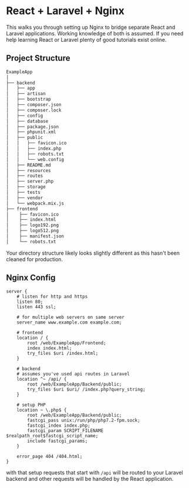 # React + Laravel + Nginx ###

This walks you through setting up Nginx to bridge separate React and Laravel applications. Working knowledge of both is assumed. If you need help learning React or Laravel plenty of good tutorials exist online.

## Project Structure
```bash
ExampleApp
│
├── backend
│   ├── app
│   ├── artisan
│   ├── bootstrap
│   ├── composer.json
│   ├── composer.lock
│   ├── config
│   ├── database
│   ├── package.json
│   ├── phpunit.xml
│   ├── public
│   │   ├── favicon.ico
│   │   ├── index.php
│   │   ├── robots.txt
│   │   └── web.config
│   ├── README.md
│   ├── resources
│   ├── routes
│   ├── server.php
│   ├── storage
│   ├── tests
│   ├── vendor
│   └── webpack.mix.js
├── frontend
│    ├── favicon.ico
│    ├── index.html
│    ├── logo192.png
│    ├── logo512.png
│    ├── manifest.json
│    └── robots.txt
```

Your directory structure likely looks slightly different as this hasn't been cleaned for production.

## Nginx Config
```nginx
server {
    # listen for http and https
    listen 80;
    listen 443 ssl;

    # for multiple web servers on same server
    server_name www.example.com example.com;

    # frontend
    location / {
        root /web/ExampleApp/Frontend;
        index index.html;
        try_files $uri /index.html;
    }

    # backend
    # assumes you've used api routes in Laravel
    location ^~ /api/ {
        root /web/ExampleApp/Backend/public;
        try_files $uri $uri/ /index.php?query_string;
    }

    # setup PHP
    location ~ \.php$ {
        root /web/ExampleApp/Backend/public;
        fastcgi_pass unix:/run/php/php7.2-fpm.sock;
        fastcgi_index index.php;
        fastcgi_param SCRIPT_FILENAME $realpath_root$fastcgi_script_name;
        include fastcgi_params;
    }

    error_page 404 /404.html;
}
```
with that setup requests that start with `/api` will be routed to your Laravel backend and other requests will be handled by the React application.